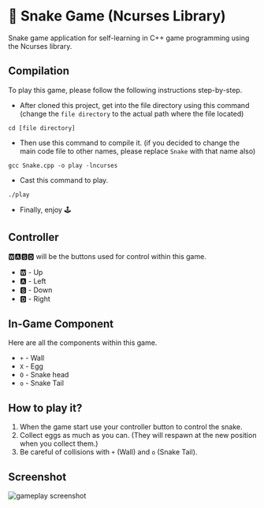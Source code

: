 # 🐍 Snake Game (Ncurses Library) 

Snake game application for self-learning in C++ game programming using the Ncurses library.
 
## Compilation

To play this game, please follow the following instructions step-by-step.

* After cloned this project, get into the file directory using this command (change the `file directory` to the actual path where the file located)

```
cd [file directory]
```

* Then use this command to compile it. (if you decided to change the main code file to other names, please replace  `Snake` with that name also)

```
gcc Snake.cpp -o play -lncurses
```

* Cast this command to play.

```
./play
```
* Finally, enjoy 🕹️

## Controller

🆆🅰🆂🅳 will be the buttons used for control within this game.

* 🆆 - Up
* 🅰 - Left
* 🆂 - Down
* 🅳 - Right

## In-Game Component

Here are all the components within this game.

* `+` - Wall
* `X` - Egg
* `O` - Snake head
* `o` - Snake Tail

## How to play it?

1. When the game start use your controller button to control the snake.
2. Collect eggs as much as you can. (They will respawn at the new position when you collect them.)
3. Be careful of collisions with `+` (Wall) and `o` (Snake Tail).

## Screenshot

![gameplay screenshot](https://drive.google.com/uc?export=view&id=14GZXgYSnjalMFyCOzefM_AsK1R3xyPnH)

